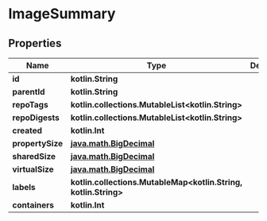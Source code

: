 
# ImageSummary

## Properties
Name | Type | Description | Notes
------------ | ------------- | ------------- | -------------
**id** | **kotlin.String** |  | 
**parentId** | **kotlin.String** |  | 
**repoTags** | **kotlin.collections.MutableList&lt;kotlin.String&gt;** |  | 
**repoDigests** | **kotlin.collections.MutableList&lt;kotlin.String&gt;** |  | 
**created** | **kotlin.Int** |  | 
**propertySize** | [**java.math.BigDecimal**](java.math.BigDecimal.md) |  | 
**sharedSize** | [**java.math.BigDecimal**](java.math.BigDecimal.md) |  | 
**virtualSize** | [**java.math.BigDecimal**](java.math.BigDecimal.md) |  | 
**labels** | **kotlin.collections.MutableMap&lt;kotlin.String, kotlin.String&gt;** |  | 
**containers** | **kotlin.Int** |  | 




